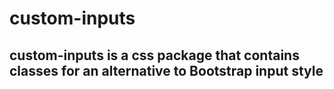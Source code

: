 # custom-inputs

## custom-inputs is a css package that contains classes for an alternative to Bootstrap input style

